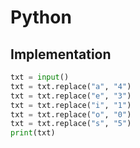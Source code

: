 # Python

## Implementation

```python
txt = input()
txt = txt.replace("a", "4")
txt = txt.replace("e", "3")
txt = txt.replace("i", "1")
txt = txt.replace("o", "0")
txt = txt.replace("s", "5")
print(txt)
```